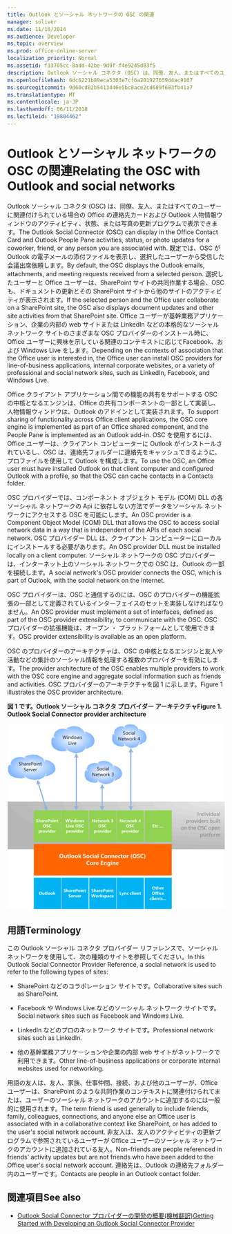 ```yaml
---
title: Outlook とソーシャル ネットワークの OSC の関連
manager: soliver
ms.date: 11/16/2014
ms.audience: Developer
ms.topic: overview
ms.prod: office-online-server
localization_priority: Normal
ms.assetid: f33705cc-8add-42be-9d9f-f4e9245d83f5
description: Outlook ソーシャル コネクタ (OSC) は、同僚、友人、またはすべてのユーザーに関連付けられている場合の Office の連絡先カードおよび Outlook 人物情報ウィンドウのアクティビティ、状態、または写真の更新プログラムで表示できます。
ms.openlocfilehash: 6dc6221b89eca5303e7cf6a201927659d4ac9107
ms.sourcegitcommit: 9d60cd82b5413446e5bc8ace2cd689f683fb41a7
ms.translationtype: MT
ms.contentlocale: ja-JP
ms.lasthandoff: 06/11/2018
ms.locfileid: "19804462"
---
```

# <a name="relating-the-osc-with-outlook-and-social-networks"></a><span data-ttu-id="be6af-103">Outlook とソーシャル ネットワークの OSC の関連</span><span class="sxs-lookup"><span data-stu-id="be6af-103">Relating the OSC with Outlook and social networks</span></span>

<span data-ttu-id="be6af-104">Outlook ソーシャル コネクタ (OSC) は、同僚、友人、またはすべてのユーザーに関連付けられている場合の Office の連絡先カードおよび Outlook 人物情報ウィンドウのアクティビティ、状態、または写真の更新プログラムで表示できます。</span><span class="sxs-lookup"><span data-stu-id="be6af-104">The Outlook Social Connector (OSC) can display in the Office Contact Card and Outlook People Pane activities, status, or photo updates for a coworker, friend, or any person you are associated with.</span></span> <span data-ttu-id="be6af-105">既定では、OSC が Outlook の電子メールの添付ファイルを表示し、選択したユーザーから受信した会議出席依頼します。</span><span class="sxs-lookup"><span data-stu-id="be6af-105">By default, the OSC displays the Outlook emails, attachments, and meeting requests received from a selected person.</span></span> <span data-ttu-id="be6af-106">選択したユーザーと Office ユーザーは、SharePoint サイトの共同作業する場合、OSC も、ドキュメントの更新とその SharePoint サイトから他のサイトのアクティビティが表示されます。</span><span class="sxs-lookup"><span data-stu-id="be6af-106">If the selected person and the Office user collaborate on a SharePoint site, the OSC also displays document updates and other site activities from that SharePoint site.</span></span> <span data-ttu-id="be6af-107">Office ユーザーが基幹業務アプリケーション、企業の内部の web サイトまたは LinkedIn などの本格的なソーシャル ネットワーク サイトのさまざまな OSC プロバイダーのインストール時に、Office ユーザーに興味を示している関連のコンテキストに応じてFacebook、および Windows Live をします。</span><span class="sxs-lookup"><span data-stu-id="be6af-107">Depending on the contexts of association that the Office user is interested in, the Office user can install OSC providers for line-of-business applications, internal corporate websites, or a variety of professional and social network sites, such as LinkedIn, Facebook, and Windows Live.</span></span>
  
<span data-ttu-id="be6af-108">Office クライアント アプリケーション間での機能の共有をサポートする OSC の中核となるエンジンは、Office の共有コンポーネントの一部として実装し、人物情報ウィンドウは、Outlook のアドインとして実装されます。</span><span class="sxs-lookup"><span data-stu-id="be6af-108">To support sharing of functionality across Office client applications, the OSC core engine is implemented as part of an Office shared component, and the People Pane is implemented as an Outlook add-in.</span></span> <span data-ttu-id="be6af-109">OSC を使用するには、Office ユーザーは、クライアント コンピューターに Outlook がインストールされているし、OSC は、連絡先フォルダーに連絡先をキャッシュできるように、プロファイルを使用して Outlook を構成します。</span><span class="sxs-lookup"><span data-stu-id="be6af-109">To use the OSC, an Office user must have installed Outlook on that client computer and configured Outlook with a profile, so that the OSC can cache contacts in a Contacts folder.</span></span> 
  
<span data-ttu-id="be6af-110">OSC プロバイダーでは、コンポーネント オブジェクト モデル (COM) DLL の各ソーシャル ネットワークの Api に依存しない方法でデータをソーシャル ネットワークにアクセスする OSC を可能にします。</span><span class="sxs-lookup"><span data-stu-id="be6af-110">An OSC provider is a Component Object Model (COM) DLL that allows the OSC to access social network data in a way that is independent of the APIs of each social network.</span></span> <span data-ttu-id="be6af-111">OSC プロバイダー DLL は、クライアント コンピューターにローカルにインストールする必要があります。</span><span class="sxs-lookup"><span data-stu-id="be6af-111">An OSC provider DLL must be installed locally on a client computer.</span></span> <span data-ttu-id="be6af-112">ソーシャル ネットワークの OSC プロバイダーは、インターネット上のソーシャル ネットワークでの OSC は、Outlook の一部を接続します。</span><span class="sxs-lookup"><span data-stu-id="be6af-112">A social network's OSC provider connects the OSC, which is part of Outlook, with the social network on the Internet.</span></span>
  
<span data-ttu-id="be6af-113">OSC プロバイダーは、OSC と通信するのには、OSC のプロバイダーの機能拡張の一部として定義されているインターフェイスのセットを実装しなければなりません。</span><span class="sxs-lookup"><span data-stu-id="be6af-113">An OSC provider must implement a set of interfaces, defined as part of the OSC provider extensibility, to communicate with the OSC.</span></span> <span data-ttu-id="be6af-114">OSC プロバイダーの拡張機能は、オープン ・ プラットフォームとして使用できます。</span><span class="sxs-lookup"><span data-stu-id="be6af-114">OSC provider extensibility is available as an open platform.</span></span>
  
<span data-ttu-id="be6af-115">OSC のプロバイダーのアーキテクチャは、OSC の中核となるエンジンと友人や活動などの集計のソーシャル情報を処理する複数のプロバイダーを有効にします。</span><span class="sxs-lookup"><span data-stu-id="be6af-115">The provider architecture of the OSC enables multiple providers to work with the OSC core engine and aggregate social information such as friends and activities.</span></span> <span data-ttu-id="be6af-116">OSC プロバイダーのアーキテクチャを図 1 に示します。</span><span class="sxs-lookup"><span data-stu-id="be6af-116">Figure 1 illustrates the OSC provider architecture.</span></span>
  
<span data-ttu-id="be6af-117">**図 1 です。Outlook ソーシャル コネクタ プロバイダー アーキテクチャ**</span><span class="sxs-lookup"><span data-stu-id="be6af-117">**Figure 1. Outlook Social Connector provider architecture**</span></span>

![ソーシャル ネットワーク、OSC プロバイダー、OSC、Office](media/off15OSCRef_Architecture.gif)
  
## <a name="terminology"></a><span data-ttu-id="be6af-119">用語</span><span class="sxs-lookup"><span data-stu-id="be6af-119">Terminology</span></span>

<span data-ttu-id="be6af-120">この Outlook ソーシャル コネクタ プロバイダー リファレンスで、ソーシャル ネットワークを使用して、次の種類のサイトを参照してください。</span><span class="sxs-lookup"><span data-stu-id="be6af-120">In this Outlook Social Connector Provider Reference, a social network is used to refer to the following types of sites:</span></span> 
  
- <span data-ttu-id="be6af-121">SharePoint などのコラボレーション サイトです。</span><span class="sxs-lookup"><span data-stu-id="be6af-121">Collaborative sites such as SharePoint.</span></span>
    
- <span data-ttu-id="be6af-122">Facebook や Windows Live などのソーシャル ネットワーク サイトです。</span><span class="sxs-lookup"><span data-stu-id="be6af-122">Social network sites such as Facebook and Windows Live.</span></span>
    
- <span data-ttu-id="be6af-123">LinkedIn などのプロのネットワーク サイトです。</span><span class="sxs-lookup"><span data-stu-id="be6af-123">Professional network sites such as LinkedIn.</span></span>
    
- <span data-ttu-id="be6af-124">他の基幹業務アプリケーションや企業の内部 web サイトがネットワークで利用できます。</span><span class="sxs-lookup"><span data-stu-id="be6af-124">Other line-of-business applications or corporate internal websites used for networking.</span></span>
    
<span data-ttu-id="be6af-125">用語の友人は、友人、家族、仕事仲間、接続、および他のユーザーが、Office ユーザーは、SharePoint のような共同作業のコンテキストに関連付けられてまたは、ユーザーのソーシャル ネットワークのアカウントに追加するのには一般的に使用されます。</span><span class="sxs-lookup"><span data-stu-id="be6af-125">The term friend is used generally to include friends, family, colleagues, connections, and anyone else an Office user is associated with in a collaborative context like SharePoint, or has added to the user's social network account.</span></span> <span data-ttu-id="be6af-126">非友人は、友人のアクティビティの更新プログラムで参照されているユーザーが Office ユーザーのソーシャル ネットワークのアカウントに追加されている友人。</span><span class="sxs-lookup"><span data-stu-id="be6af-126">Non-friends are people referenced in friends' activity updates but are not friends who have been added to the Office user's social network account.</span></span> <span data-ttu-id="be6af-127">連絡先は、Outlook の連絡先フォルダー内のユーザーです。</span><span class="sxs-lookup"><span data-stu-id="be6af-127">Contacts are people in an Outlook contact folder.</span></span> 
  
## <a name="see-also"></a><span data-ttu-id="be6af-128">関連項目</span><span class="sxs-lookup"><span data-stu-id="be6af-128">See also</span></span>

- [<span data-ttu-id="be6af-129">Outlook Social Connector プロバイダーの開発の概要(機械翻訳)</span><span class="sxs-lookup"><span data-stu-id="be6af-129">Getting Started with Developing an Outlook Social Connector Provider</span></span>](getting-started-with-developing-an-outlook-social-connector-provider.md)

